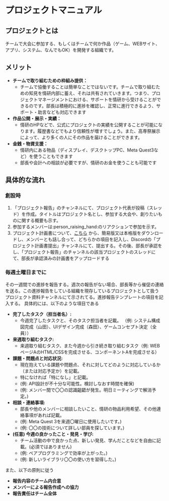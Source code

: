 # プロジェクトマニュアル

## プロジェクトとは

チームで大会に参加する、もしくはチームで何か作品（ゲーム、WEBサイト、アプリ、システム、なんでもOK）を開発する組織です。

## メリット

- **チームで取り組むための枠組み提供：**
  - チームで協働することは簡単なことではないです。チームで取り組むための知見を情研内部に蓄え、それは共有されていきます。つまり、プロジェクトマネージメントにおける、サポートを情研から受けることができるのです。部長は積極的に進捗を確認し、正常に進行できるよう、サポート・助言なども対応できます
- **作品公開・展示・実績：**
  - 情研のHPなどで、公式にプロジェクトの実績を公開することが可能になります。履歴書などでもより信頼性が増すでしょう。また、高専祭展示によって、より多くの人にその作品を届けることができます。
- **金銭・物資支援：**
  - 情研内にある物品（ディスプレイ、デスクトップPC、Meta Quest3など）を使うこともできます
  - 部長や会計への相談が必要ですが、情研のお金を使うことも可能です

## 具体的な流れ

### 創設時

1. 「プロジェクト報告」のチャンネルにて、プロジェクト代表が投稿（スレッド）を作成。タイトルはプロジェクト名とし、参加する大会や、創りたいものに関する概要も示す。
2. 参加するメンバーは:person_raising_hand:のリアクションで参加を示す。
3. プロジェクト計画書について、[こちら](https://drive.google.com/drive/folders/1g-pg58XzHeezpAEi2gWb8D7yUp4gWhP4?usp=drive_link) から、簡易版又は本格版をダウンロードし、メンバーとも話し合って、どちらかの項目を記入し、Discordの「プロジェクト計画書提出」チャンネルにて、提出する。その後、部長が承認をし、「プロジェクト報告」のチャンネルの該当プロジェクトのスレッドにて、部長が承認済みの計画書をアップロードする

### 毎週土曜日までに

その一週間での進捗を報告する。週次の報告がない場合、部長等から催促の連絡を送る。この進捗報告をしている組織を現存しているプロジェクトとして扱う
プロジェクト資料チャンネルにて示されてる。進捗報告テンプレートの項目を記入する。
具体的には、以下のような項目である

- **完了したタスク（担当者名）:**
  - 今週完了したタスクと、そのタスク担当者を記載。 （例: システム構成図完成（山田）、UIデザイン完成（森田）、ゲームコンセプト決定（全員））
- **来週取り組むタスク:**
  - 来週取り組むタスク、また今週から引き続き取り組むタスク（例: WEBページAのHTML/CSSを完成させる、コンポーネントAを完成させる）
- **課題・問題点と対応状況:**
  - 現在抱えている課題や問題点、それに対してどのように対応しているか（または対応予定か）を記載。
  - 特になければ「特になし」と記載。
  - (例: API設計が不十分な可能性。検討しなおす時間を確保)
  - (例: メンバー間で〇〇の認識齟齬が発生。明日ミーティングで解消予定。)
- **相談・連絡事項:**
  - 部長や他のメンバーに相談したいこと、情研の物品利用希望、その他連絡事項があれば記載。
  - (例: Meta Quest 3を来週〇曜日に使用したいです。)
  - (例: 〇〇の技術について詳しい部員を探しています。)
- **(任意) 今週の良かったこと・発見・学び:**
  - チーム活動の中で良かった点、新しい発見、学んだことなどを自由に記載。(必須ではありません)
  - (例: ペアプログラミングで効率が上がった。)
  - (例: 新しいライブラリ〇〇の使い方を習得した。)

また、以下の原則に従う

- **報告内容のチーム内合意**
- **メンバーによる報告作成への協力**
- **報告責任はチーム全体**
